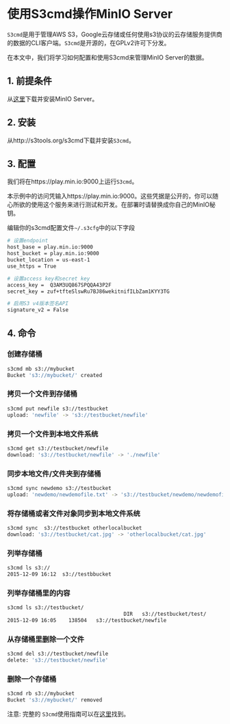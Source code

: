 # 使用S3cmd操作MinIO Server

`S3cmd`是用于管理AWS S3，Google云存储或任何使用s3协议的云存储服务提供商的数据的CLI客户端。`S3cmd`是开源的，在GPLv2许可下分发。

在本文中，我们将学习如何配置和使用S3cmd来管理MinIO Server的数据。

## 1. 前提条件

从[这里](http://docs.minio.org.cn/docs/master/minio-quickstart-guide)下载并安装MinIO Server。

## 2. 安装

从http://s3tools.org/s3cmd下载并安装`S3cmd`。

## 3. 配置

我们将在https://play.min.io:9000上运行`S3cmd`。

本示例中的访问凭输入https://play.min.io:9000。这些凭据是公开的，你可以随心所欲的使用这个服务来进行测试和开发。在部署时请替换成你自己的MinIO秘钥。

编辑你的s3cmd配置文件`~/.s3cfg`中的以下字段

```sh
# 设置endpoint
host_base = play.min.io:9000
host_bucket = play.min.io:9000
bucket_location = us-east-1
use_https = True

# 设置access key和secret key
access_key =  Q3AM3UQ867SPQQA43P2F
secret_key = zuf+tfteSlswRu7BJ86wekitnifILbZam1KYY3TG

# 启用S3 v4版本签名API
signature_v2 = False
```

## 4. 命令

### 创建存储桶

```sh
s3cmd mb s3://mybucket
Bucket 's3://mybucket/' created
```

### 拷贝一个文件到存储桶

```sh
s3cmd put newfile s3://testbucket
upload: 'newfile' -> 's3://testbucket/newfile'  
```

### 拷贝一个文件到本地文件系统

```sh
s3cmd get s3://testbucket/newfile
download: 's3://testbucket/newfile' -> './newfile'
```

### 同步本地文件/文件夹到存储桶

```sh
s3cmd sync newdemo s3://testbucket
upload: 'newdemo/newdemofile.txt' -> 's3://testbucket/newdemo/newdemofile.txt'
```

### 将存储桶或者文件对象同步到本地文件系统

```sh
s3cmd sync  s3://testbucket otherlocalbucket
download: 's3://testbucket/cat.jpg' -> 'otherlocalbucket/cat.jpg'
```

### 列举存储桶

```sh
s3cmd ls s3://
2015-12-09 16:12  s3://testbbucket
```

### 列举存储桶里的内容

```sh
s3cmd ls s3://testbucket/
                                      DIR   s3://testbucket/test/
2015-12-09 16:05    138504   s3://testbucket/newfile
```

### 从存储桶里删除一个文件

```sh
s3cmd del s3://testbucket/newfile
delete: 's3://testbucket/newfile'
```

### 删除一个存储桶

```sh
s3cmd rb s3://mybucket
Bucket 's3://mybucket/' removed
```

注意: 完整的 `S3cmd`使用指南可以在[这里](http://s3tools.org/usage)找到。